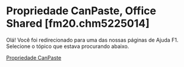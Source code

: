 
# Propriedade CanPaste, Office Shared [fm20.chm5225014]

Olá! Você foi redirecionado para uma das nossas páginas de Ajuda F1. Selecione o tópico que estava procurando abaixo.

[Propriedade CanPaste](http://msdn.microsoft.com/library/697a2f98-8c42-663c-9ff7-0330d3977c43%28Office.15%29.aspx)
